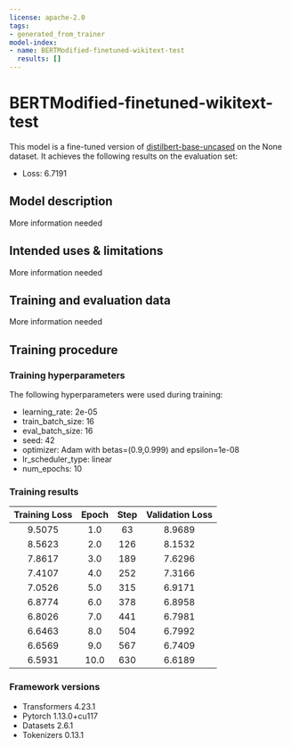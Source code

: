 ```yaml
---
license: apache-2.0
tags:
- generated_from_trainer
model-index:
- name: BERTModified-finetuned-wikitext-test
  results: []
---
```


<!-- This model card has been generated automatically according to the information the Trainer had access to. You
should probably proofread and complete it, then remove this comment. -->

# BERTModified-finetuned-wikitext-test

This model is a fine-tuned version of [distilbert-base-uncased](https://huggingface.co/distilbert-base-uncased) on the None dataset.
It achieves the following results on the evaluation set:
- Loss: 6.7191

## Model description

More information needed

## Intended uses & limitations

More information needed

## Training and evaluation data

More information needed

## Training procedure

### Training hyperparameters

The following hyperparameters were used during training:
- learning_rate: 2e-05
- train_batch_size: 16
- eval_batch_size: 16
- seed: 42
- optimizer: Adam with betas=(0.9,0.999) and epsilon=1e-08
- lr_scheduler_type: linear
- num_epochs: 10

### Training results

| Training Loss | Epoch | Step | Validation Loss |
|:-------------:|:-----:|:----:|:---------------:|
| 9.5075        | 1.0   | 63   | 8.9689          |
| 8.5623        | 2.0   | 126  | 8.1532          |
| 7.8617        | 3.0   | 189  | 7.6296          |
| 7.4107        | 4.0   | 252  | 7.3166          |
| 7.0526        | 5.0   | 315  | 6.9171          |
| 6.8774        | 6.0   | 378  | 6.8958          |
| 6.8026        | 7.0   | 441  | 6.7981          |
| 6.6463        | 8.0   | 504  | 6.7992          |
| 6.6569        | 9.0   | 567  | 6.7409          |
| 6.5931        | 10.0  | 630  | 6.6189          |


### Framework versions

- Transformers 4.23.1
- Pytorch 1.13.0+cu117
- Datasets 2.6.1
- Tokenizers 0.13.1
